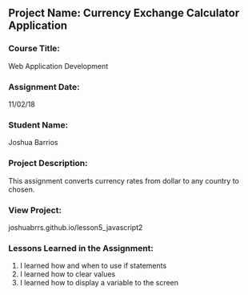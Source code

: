 ## Project Name:  Currency Exchange Calculator Application

### Course Title:
Web Application Development

### Assignment Date:  
11/02/18

### Student Name:  
Joshua Barrios

### Project Description:
This assignment converts currency rates from dollar to any country to chosen.

### View Project:
joshuabrrs.github.io/lesson5_javascript2

### Lessons Learned in the Assignment:
1. I learned how and when to use if statements
2. I learned how to clear values 
3. I learned how to display a variable to the screen

